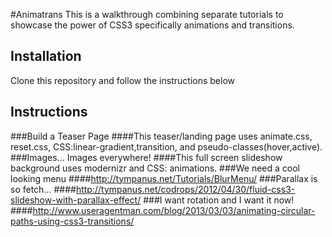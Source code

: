 #Animatrans
This is a walkthrough combining separate tutorials to showcase the power of CSS3 specifically animations and transitions. 
## Installation
Clone this repository and follow the instructions below
## Instructions
###Build a Teaser Page
####This teaser/landing page uses animate.css, reset.css, CSS:linear-gradient,transition, and pseudo-classes(hover,active). 
###Images... Images everywhere!
####This full screen slideshow background uses modernizr and CSS: animations.
###We need a cool looking menu
####http://tympanus.net/Tutorials/BlurMenu/
###Parallax is so fetch...
####http://tympanus.net/codrops/2012/04/30/fluid-css3-slideshow-with-parallax-effect/
###I want rotation and I want it now!
####http://www.useragentman.com/blog/2013/03/03/animating-circular-paths-using-css3-transitions/

